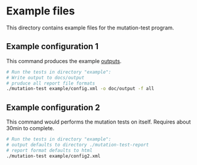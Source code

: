 # Example files

This directory contains example files for the mutation-test program.

## Example configuration 1

This command produces the example [outputs](https://domohuhn.github.io/mutation-test/output/config-report.html).
```bash
# Run the tests in directory "example":
# Write output to docs/output
# pruduce all report file formats
./mutation-test example/config.xml -o doc/output -f all
```

## Example configuration 2

This command would performs the mutation tests on itself. Requires about 30min to complete.
```bash
# Run the tests in directory "example":
# output defaults to directory ./mutation-test-report
# report format defaults to html
./mutation-test example/config2.xml
```
